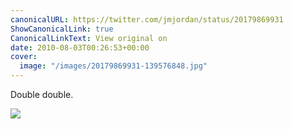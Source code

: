 ```yaml
---
canonicalURL: https://twitter.com/jmjordan/status/20179869931
ShowCanonicalLink: true
CanonicalLinkText: View original on
date: 2010-08-03T00:26:53+00:00
cover:
  image: "/images/20179869931-139576848.jpg"
---
```

Double double. 

![](/images/20179869931-139576848.jpg)